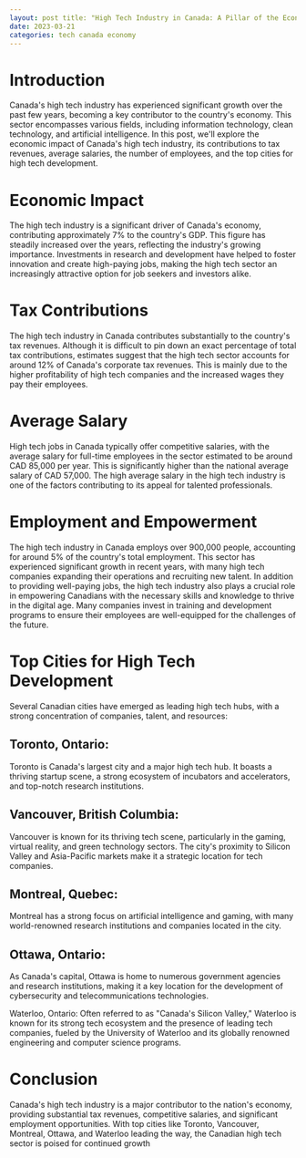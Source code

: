```yaml
---
layout: post title: "High Tech Industry in Canada: A Pillar of the Economy" 
date: 2023-03-21 
categories: tech canada economy
---
```


# Introduction

Canada's high tech industry has experienced significant growth over the past few years, becoming a key contributor to the country's economy. This sector encompasses various fields, including information technology, clean technology, and artificial intelligence. In this post, we'll explore the economic impact of Canada's high tech industry, its contributions to tax revenues, average salaries, the number of employees, and the top cities for high tech development.

# Economic Impact

The high tech industry is a significant driver of Canada's economy, contributing approximately 7% to the country's GDP. This figure has steadily increased over the years, reflecting the industry's growing importance. Investments in research and development have helped to foster innovation and create high-paying jobs, making the high tech sector an increasingly attractive option for job seekers and investors alike.

# Tax Contributions

The high tech industry in Canada contributes substantially to the country's tax revenues. Although it is difficult to pin down an exact percentage of total tax contributions, estimates suggest that the high tech sector accounts for around 12% of Canada's corporate tax revenues. This is mainly due to the higher profitability of high tech companies and the increased wages they pay their employees.

# Average Salary

High tech jobs in Canada typically offer competitive salaries, with the average salary for full-time employees in the sector estimated to be around CAD 85,000 per year. This is significantly higher than the national average salary of CAD 57,000. The high average salary in the high tech industry is one of the factors contributing to its appeal for talented professionals.

# Employment and Empowerment

The high tech industry in Canada employs over 900,000 people, accounting for around 5% of the country's total employment. This sector has experienced significant growth in recent years, with many high tech companies expanding their operations and recruiting new talent. In addition to providing well-paying jobs, the high tech industry also plays a crucial role in empowering Canadians with the necessary skills and knowledge to thrive in the digital age. Many companies invest in training and development programs to ensure their employees are well-equipped for the challenges of the future.

# Top Cities for High Tech Development

Several Canadian cities have emerged as leading high tech hubs, with a strong concentration of companies, talent, and resources:

## Toronto, Ontario: 
Toronto is Canada's largest city and a major high tech hub. It boasts a thriving startup scene, a strong ecosystem of incubators and accelerators, and top-notch research institutions.

## Vancouver, British Columbia:
Vancouver is known for its thriving tech scene, particularly in the gaming, virtual reality, and green technology sectors. The city's proximity to Silicon Valley and Asia-Pacific markets make it a strategic location for tech companies.

## Montreal, Quebec:
Montreal has a strong focus on artificial intelligence and gaming, with many world-renowned research institutions and companies located in the city.

## Ottawa, Ontario:
As Canada's capital, Ottawa is home to numerous government agencies and research institutions, making it a key location for the development of cybersecurity and telecommunications technologies.

Waterloo, Ontario: Often referred to as "Canada's Silicon Valley," Waterloo is known for its strong tech ecosystem and the presence of leading tech companies, fueled by the University of Waterloo and its globally renowned engineering and computer science programs.

# Conclusion

Canada's high tech industry is a major contributor to the nation's economy, providing substantial tax revenues, competitive salaries, and significant employment opportunities. With top cities like Toronto, Vancouver, Montreal, Ottawa, and Waterloo leading the way, the Canadian high tech sector is poised for continued growth